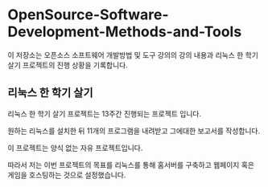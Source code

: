 
# OpenSource-Software-Development-Methods-and-Tools
이 저장소는 오픈소스 소프트웨어 개발방법 및 도구 강의의 강의 내용과 리눅스 한 학기 살기 프로젝트의 진행 상황을 기록합니다.
## 리눅스 한 학기 살기
리눅스 한 학기 살기 프로젝트는 13주간 진행되는 프로젝트 입니다.

원하는 리눅스를 설치한 뒤 11개의 프로그램을 내려받고 그에대한 보고서를 작성합니다.

이 프로젝트는 양식 없는 자유 프로젝트입니다.

따라서 저는 이번 프로젝트의 목표를 리눅스를 통해 홈서버를 구축하고 웹페이지 혹은 게임을 호스팅하는 것으로 설정했습니다.


